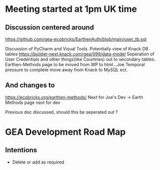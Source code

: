
# Meeting started at 1pm UK time

## Discussion centered around

https://github.com/gea-ecobricks/EarthenAuth/blob/main/user_tb.sql 

Discussion of PyCharm and Visual Tools.
Potentially view of Knack DB tables
   https://builder-next.knack.com/gea/099/data-model
Seperation of User Credentials and other things(like Countries) out to secondary tables.
Earthen-Methods page to be moved from WP to html...Joe
Temporal pressure to complete move away from Knack to MySQL ect.

## And changes to
https://ecobricks.org/earthen-methods/ Next for Joe's Dev -> Earth Methods page next for dev  


Previous doc discussed, should this be seperated out ?
#  **GEA Development Road Map**


## Intentions

- Delete or add as required
